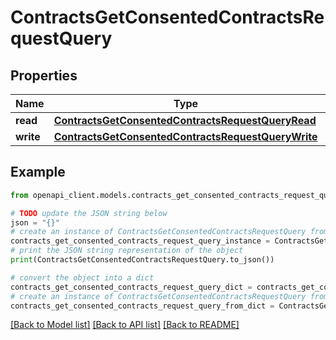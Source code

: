 # ContractsGetConsentedContractsRequestQuery


## Properties

Name | Type | Description | Notes
------------ | ------------- | ------------- | -------------
**read** | [**ContractsGetConsentedContractsRequestQueryRead**](ContractsGetConsentedContractsRequestQueryRead.md) |  | [optional] 
**write** | [**ContractsGetConsentedContractsRequestQueryWrite**](ContractsGetConsentedContractsRequestQueryWrite.md) |  | [optional] 

## Example

```python
from openapi_client.models.contracts_get_consented_contracts_request_query import ContractsGetConsentedContractsRequestQuery

# TODO update the JSON string below
json = "{}"
# create an instance of ContractsGetConsentedContractsRequestQuery from a JSON string
contracts_get_consented_contracts_request_query_instance = ContractsGetConsentedContractsRequestQuery.from_json(json)
# print the JSON string representation of the object
print(ContractsGetConsentedContractsRequestQuery.to_json())

# convert the object into a dict
contracts_get_consented_contracts_request_query_dict = contracts_get_consented_contracts_request_query_instance.to_dict()
# create an instance of ContractsGetConsentedContractsRequestQuery from a dict
contracts_get_consented_contracts_request_query_from_dict = ContractsGetConsentedContractsRequestQuery.from_dict(contracts_get_consented_contracts_request_query_dict)
```
[[Back to Model list]](../README.md#documentation-for-models) [[Back to API list]](../README.md#documentation-for-api-endpoints) [[Back to README]](../README.md)


